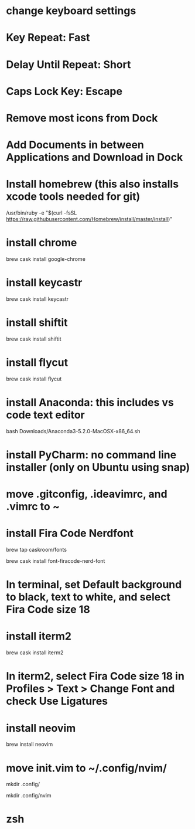 # change keyboard settings 
# Key Repeat: Fast
# Delay Until Repeat: Short
# Caps Lock Key: Escape
# Remove most icons from Dock
# Add Documents in between Applications and Download in Dock

# Install homebrew (this also installs xcode tools needed for git)
/usr/bin/ruby -e "$(curl -fsSL https://raw.githubusercontent.com/Homebrew/install/master/install)"

# install chrome
brew cask install google-chrome

# install keycastr
brew cask install keycastr

# install shiftit
brew cask install shiftit

# install flycut
brew cask install flycut

# install Anaconda: this includes vs code text editor
bash Downloads/Anaconda3-5.2.0-MacOSX-x86_64.sh

# install PyCharm: no command line installer (only on Ubuntu using snap)

# move .gitconfig, .ideavimrc, and .vimrc to ~

# install Fira Code Nerdfont
brew tap caskroom/fonts

brew cask install font-firacode-nerd-font

# In terminal, set Default background to black, text to white, and select Fira Code size 18

# install iterm2
brew cask install iterm2

# In iterm2, select Fira Code size 18 in Profiles > Text > Change Font and check Use Ligatures

# install neovim
brew install neovim

# move init.vim to ~/.config/nvim/
mkdir .config/

mkdir .config/nvim


# zsh
